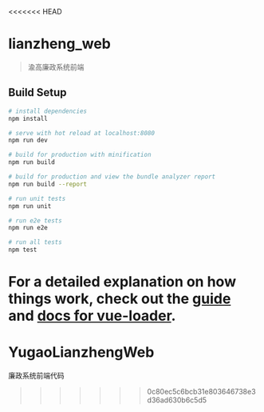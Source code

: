 <<<<<<< HEAD
# lianzheng_web

> 渝高廉政系统前端

## Build Setup

``` bash
# install dependencies
npm install

# serve with hot reload at localhost:8080
npm run dev

# build for production with minification
npm run build

# build for production and view the bundle analyzer report
npm run build --report

# run unit tests
npm run unit

# run e2e tests
npm run e2e

# run all tests
npm test
```

For a detailed explanation on how things work, check out the [guide](http://vuejs-templates.github.io/webpack/) and [docs for vue-loader](http://vuejs.github.io/vue-loader).
=======
# YugaoLianzhengWeb
廉政系统前端代码
>>>>>>> 0c80ec5c6bcb31e803646738e3d36ad630b6c5d5
